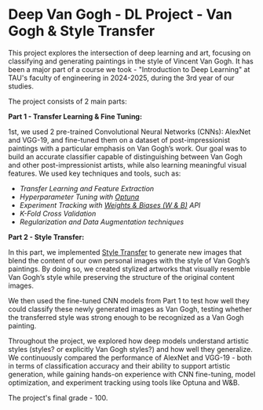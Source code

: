 # Deep Van Gogh - DL Project - Van Gogh & Style Transfer
This project explores the intersection of deep learning and art, focusing on classifying and generating paintings in the style of Vincent Van Gogh. It has been a major part of a course we took - "Introduction to Deep Learning" at TAU's faculty of engineering in 2024-2025, during the 3rd year of our studies.

The project consists of 2 main parts:

**Part 1 - Transfer Learning & Fine Tuning:**

1st, we used 2 pre-trained Convolutional Neural Networks (CNNs): AlexNet and VGG-19, and fine-tuned them on a dataset of post-impressionist paintings with a particular emphasis on Van Gogh’s work.
Our goal was to build an accurate classifier capable of distinguishing between Van Gogh and other post-impressionist artists, while also learning meaningful visual features.
We used key techniques and tools, such as:
- *Transfer Learning and Feature Extraction*
- *Hyperparameter Tuning with [Optuna](https://optuna.org/)*
- *Experiment Tracking with [Weights & Biases (W & B)](https://wandb.ai/) API*
- *K-Fold Cross Validation*
- *Regularization and Data Augmentation techniques*

**Part 2 - Style Transfer:**

In this part, we implemented [Style Transfer](https://arxiv.org/abs/1508.06576) to generate new images that blend the content of our own personal images with the style of Van Gogh’s paintings.
By doing so, we created stylized artworks that visually resemble Van Gogh’s style while preserving the structure of the original content images.

We then used the fine-tuned CNN models from Part 1 to test how well they could classify these newly generated images as Van Gogh, testing whether the transferred style was strong enough to be recognized as a Van Gogh painting. 

Throughout the project, we explored how deep models understand artistic styles (styles? or explicitly Van Gogh styles?) and how well they generalize. We continuously compared the performance of AlexNet and VGG-19 - both in terms of classification accuracy and their ability to support artistic generation, while gaining hands-on experience with CNN fine-tuning, model optimization, and experiment tracking using tools like Optuna and W&B.

The project's final grade - 100.
